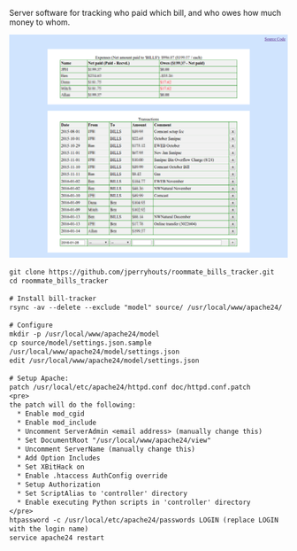 Server software for tracking who paid which bill, and who owes
how much money to whom.

![alt tag](https://raw.githubusercontent.com/jperryhouts/roommate_bills_tracker/master/Screenshot.png)

```
git clone https://github.com/jperryhouts/roommate_bills_tracker.git
cd roommate_bills_tracker

# Install bill-tracker
rsync -av --delete --exclude "model" source/ /usr/local/www/apache24/

# Configure
mkdir -p /usr/local/www/apache24/model
cp source/model/settings.json.sample /usr/local/www/apache24/model/settings.json
edit /usr/local/www/apache24/model/settings.json

# Setup Apache:
patch /usr/local/etc/apache24/httpd.conf doc/httpd.conf.patch
<pre>
the patch will do the following:
  * Enable mod_cgid
  * Enable mod_include
  * Uncomment ServerAdmin <email address> (manually change this)
  * Set DocumentRoot "/usr/local/www/apache24/view"
  * Uncomment ServerName (manually change this)
  * Add Option Includes
  * Set XBitHack on
  * Enable .htaccess AuthConfig override
  * Setup Authorization
  * Set ScriptAlias to 'controller' directory
  * Enable executing Python scripts in 'controller' directory
</pre>
htpassword -c /usr/local/etc/apache24/passwords LOGIN (replace LOGIN with the login name)
service apache24 restart
```
